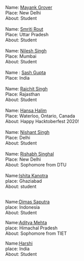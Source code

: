 Name: [Mayank Grover](https://github.com/MayankG514)<br/>
Place: New Delhi<br/>
About: Student <br/>
<br/>
Name: [Smriti Rout](https://github.com/smriti2311)<br/>
Place: Uttar Pradesh<br/>
About: Student <br/>
<br />
Name: [Nilesh Singh](https://github.com/nileshsingh9495)<br/>
Place: Mumbai<br/>
About: Student <br/>
<br/>
Name : [Sash Gupta](https://github.com/sashy1212)<br/>
Place: India<br/>
<br/>
Name: [Raichit Singh](https://github.com/Raichu-007)<br/>
Place: Rajasthan<br/>
About: Student <br/>
<br/>
Name: [Hansa Halim](https://github.com/hansahalim)<br/>
Place: Waterloo, Ontario, Canada <br/>
About: Happy Hacktoberfest 2020! <br/>
</br>
Name: [Nishant Singh](https://github.com/GamerNishant)<br/>
Place: Delhi<br/>
About: Student <br/>
</br>
Name: [Rishabh Singhal](https://github.com/rishabh-0904)<br/>
Place: New Delhi<br/>
About: Sophomore from DTU <br/>
</br>
Name:[Ishita Kanotra](https://github.com/ishitakanotra)<br/>
place: Ghaziabad<br/>
About: student<br/>
</br>

Name:[Dimas Saputra](https://github.com/Dimas-Saputra-Me)<br/>
place: Indonesia<br/>
About: Student<br/>

Name:[Aditya Mehta](https://github.com/Aditya-1904)<br/>
place: Himachal Pradesh<br/>
About: Sophomore from TIET<br/>


Name:[Harshi](https://github.com/harshi19)<br/>
place: India<br/>
About: Student<br/>

</br>
